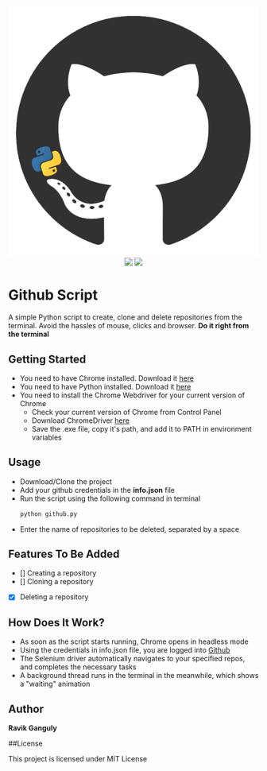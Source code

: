 <p align="center">
    <img src="https://github.com/g-ravity/github-script/blob/master/github.png"/>
    <img src="https://forthebadge.com/images/badges/fuck-it-ship-it.svg"/>
    <img src="https://forthebadge.com/images/badges/made-with-python.svg"/>
</p>

# Github Script

A simple Python script to create, clone and delete repositories from the terminal.
Avoid the hassles of mouse, clicks and browser.
**Do it right from the terminal**

## Getting Started

- You need to have Chrome installed. Download it [here](https://www.google.com/intl/en_sg/chrome/)
- You need to have Python installed. Download it [here](https://www.python.org/downloads/)
- You need to install the Chrome Webdriver for your current version of Chrome
  - Check your current version of Chrome from Control Panel
  - Download ChromeDriver [here](http://chromedriver.chromium.org/downloads)
  - Save the .exe file, copy it's path, and add it to PATH in environment variables

## Usage

- Download/Clone the project
- Add your github credentials in the **info.json** file
- Run the script using the following command in terminal
  ```python
  python github.py
  ```
- Enter the name of repositories to be deleted, separated by a space

## Features To Be Added

- [] Creating a repository
- [] Cloning a repository
- [x] Deleting a repository

## How Does It Work?

- As soon as the script starts running, Chrome opens in headless mode
- Using the credentials in info.json file, you are logged into [Github](https://www.github.com/)
- The Selenium driver automatically navigates to your specified repos, and completes the necessary tasks
- A background thread runs in the terminal in the meanwhile, which shows a "waiting" animation

## Author

**Ravik Ganguly**

##License

This project is licensed under MIT License
